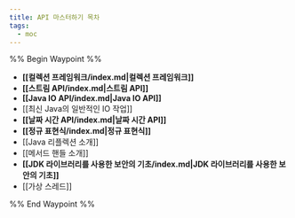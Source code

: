 ```yaml
---
title: API 마스터하기 목차
tags:
  - moc
---
```

%% Begin Waypoint %%
- **[[컬렉션 프레임워크/index.md|컬렉션 프레임워크]]**
- **[[스트림 API/index.md|스트림 API]]**
- **[[Java IO API/index.md|Java IO API]]**
- [[최신 Java의 일반적인 IO 작업]]
- **[[날짜 시간 API/index.md|날짜 시간 API]]**
- **[[정규 표현식/index.md|정규 표현식]]**
- [[Java 리플렉션 소개]]
- [[메서드 핸들 소개]]
- **[[JDK 라이브러리를 사용한 보안의 기초/index.md|JDK 라이브러리를 사용한 보안의 기초]]**
- [[가상 스레드]]

%% End Waypoint %%